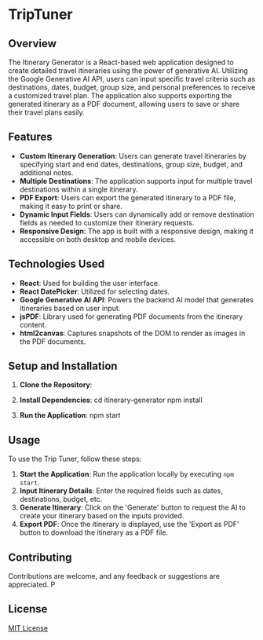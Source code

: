 # TripTuner

## Overview

The Itinerary Generator is a React-based web application designed to create detailed travel itineraries using the power of generative AI. Utilizing the Google Generative AI API, users can input specific travel criteria such as destinations, dates, budget, group size, and personal preferences to receive a customized travel plan. The application also supports exporting the generated itinerary as a PDF document, allowing users to save or share their travel plans easily.

## Features

- **Custom Itinerary Generation**: Users can generate travel itineraries by specifying start and end dates, destinations, group size, budget, and additional notes.
- **Multiple Destinations**: The application supports input for multiple travel destinations within a single itinerary.
- **PDF Export**: Users can export the generated itinerary to a PDF file, making it easy to print or share.
- **Dynamic Input Fields**: Users can dynamically add or remove destination fields as needed to customize their itinerary requests.
- **Responsive Design**: The app is built with a responsive design, making it accessible on both desktop and mobile devices.

## Technologies Used

- **React**: Used for building the user interface.
- **React DatePicker**: Utilized for selecting dates.
- **Google Generative AI API**: Powers the backend AI model that generates itineraries based on user input.
- **jsPDF**: Library used for generating PDF documents from the itinerary content.
- **html2canvas**: Captures snapshots of the DOM to render as images in the PDF documents.

## Setup and Installation

1. **Clone the Repository**:

2. **Install Dependencies**:
cd itinerary-generator
npm install

3. **Run the Application**:
npm start

## Usage

To use the Trip Tuner, follow these steps:

1. **Start the Application**: Run the application locally by executing `npm start`.
2. **Input Itinerary Details**: Enter the required fields such as dates, destinations, budget, etc.
3. **Generate Itinerary**: Click on the 'Generate' button to request the AI to create your itinerary based on the inputs provided.
4. **Export PDF**: Once the itinerary is displayed, use the 'Export as PDF' button to download the itinerary as a PDF file.

## Contributing

Contributions are welcome, and any feedback or suggestions are appreciated. P

## License

[MIT License](https://opensource.org/licenses/MIT)





